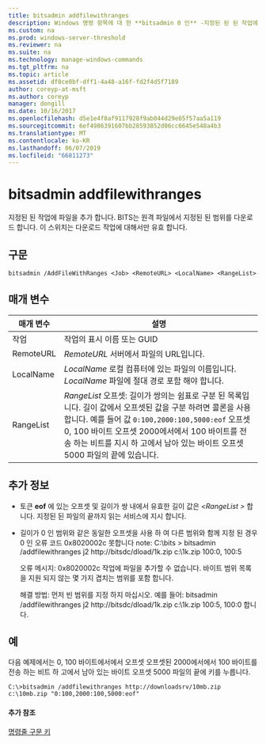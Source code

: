 ```yaml
---
title: bitsadmin addfilewithranges
description: Windows 명령 항목에 대 한 **bitsadmin 0 인** -지정된 된 된 작업에 파일을 추가 합니다. BITS는 원격 파일에서 지정된 된 범위를 다운로드 합니다.
ms.custom: na
ms.prod: windows-server-threshold
ms.reviewer: na
ms.suite: na
ms.technology: manage-windows-commands
ms.tgt_pltfrm: na
ms.topic: article
ms.assetid: df0ce0bf-dff1-4a48-a16f-fd2f4d5f7189
author: coreyp-at-msft
ms.author: coreyp
manager: dongill
ms.date: 10/16/2017
ms.openlocfilehash: d5e1e4f8af9117928f9ab044d29e65f57aa5a119
ms.sourcegitcommit: 6ef4986391607bb28593852d06cc6645e548a4b3
ms.translationtype: MT
ms.contentlocale: ko-KR
ms.lasthandoff: 06/07/2019
ms.locfileid: "66811273"
---
```

# <a name="bitsadmin-addfilewithranges"></a>bitsadmin addfilewithranges

지정된 된 작업에 파일을 추가 합니다. BITS는 원격 파일에서 지정된 된 범위를 다운로드 합니다. 이 스위치는 다운로드 작업에 대해서만 유효 합니다.

## <a name="syntax"></a>구문

```
bitsadmin /AddFileWithRanges <Job> <RemoteURL> <LocalName> <RangeList>
```

## <a name="parameters"></a>매개 변수

|매개 변수|설명|
|---------|-----------|
|작업|작업의 표시 이름 또는 GUID|
|RemoteURL|*RemoteURL* 서버에서 파일의 URL입니다.|
|LocalName|*LocalName* 로컬 컴퓨터에 있는 파일의 이름입니다. *LocalName* 파일에 절대 경로 포함 해야 합니다.|
|RangeList|*RangeList* 오프셋: 길이가 쌍의는 쉼표로 구분 된 목록입니다. 길이 값에서 오프셋된 값을 구분 하려면 콜론을 사용 합니다. 예를 들어 값 `0:100,2000:100,5000:eof` 오프셋 0, 100 바이트 오프셋 2000에서에서 100 바이트를 전송 하는 비트를 지시 하 고에서 남아 있는 바이트 오프셋 5000 파일의 끝에 있습니다.|

## <a name="more-information"></a>추가 정보

-   토큰 **eof** 에 있는 오프셋 및 길이가 쌍 내에서 유효한 길이 값은  *\<RangeList >* 합니다. 지정된 된 파일의 끝까지 읽는 서비스에 지시 합니다.
-   길이가 0 인 범위와 같은 동일한 오프셋을 사용 하 여 다른 범위와 함께 지정 된 경우 0 인 오류 코드 0x8020002c 못합니다 note: C:\bits > bitsadmin /addfilewithranges j2 http://bitsdc/dload/1k.zip c:\1k.zip 100:0, 100:5

    오류 메시지: 0x8020002c 작업에 파일을 추가할 수 없습니다. 바이트 범위 목록을 지원 되지 않는 몇 가지 겹치는 범위를 포함 합니다.

    해결 방법: 먼저 빈 범위를 지정 하지 마십시오. 예를 들어: bitsadmin /addfilewithranges j2 http://bitsdc/dload/1k.zip c:\1k.zip 100:5, 100:0 합니다.

## <a name="examples"></a>예

다음 예제에서는 0, 100 바이트에서에서 오프셋 오프셋된 2000에서에서 100 바이트를 전송 하는 비트 하 고에서 남아 있는 바이트 오프셋 5000 파일의 끝에 키를 누릅니다.

```
C:\>bitsadmin /addfilewithranges http://downloadsrv/10mb.zip c:\10mb.zip "0:100,2000:100,5000:eof"
```

#### <a name="additional-references"></a>추가 참조

[명령줄 구문 키](command-line-syntax-key.md)